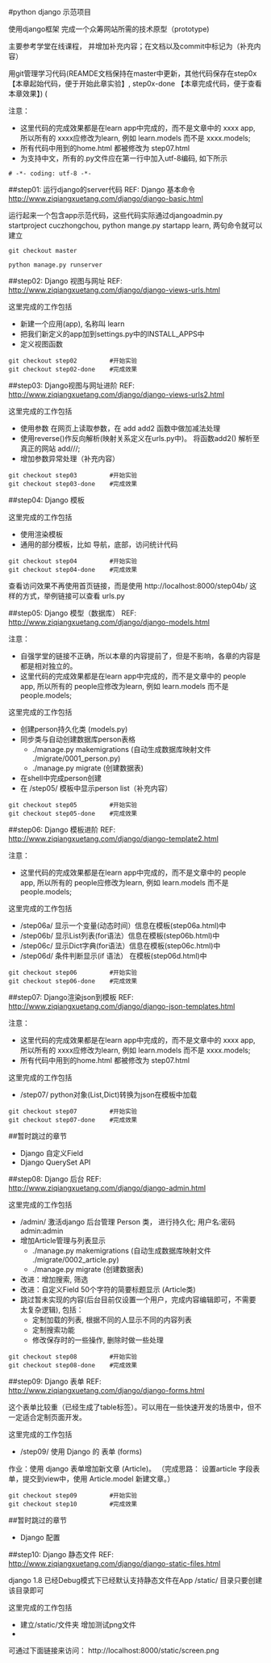 #python django 示范项目

使用django框架 完成一个众筹网站所需的技术原型（prototype)

主要参考学堂在线课程， 并增加补充内容；在文档以及commit中标记为（补充内容）

用git管理学习代码(REAMDE文档保持在master中更新，其他代码保存在step0x【本章起始代码，便于开始此章实验】, step0x-done 【本章完成代码，便于查看本章效果】) (

注意：
* 这里代码的完成效果都是在learn app中完成的，而不是文章中的 xxxx app, 所以所有的 xxxx应修改为learn, 例如 learn.models 而不是 xxxx.models; 
* 所有代码中用到的home.html 都被修改为 step07.html
* 为支持中文，所有的.py文件应在第一行中加入utf-8编码, 如下所示
```
# -*- coding: utf-8 -*-
```


##step01: 运行django的server代码
REF: Django 基本命令 http://www.ziqiangxuetang.com/django/django-basic.html

运行起来一个包含app示范代码，这些代码实际通过djangoadmin.py startproject cuczhongchou, python mange.py startapp learn, 两句命令就可以建立

```
git checkout master 

python manage.py runserver
```

##step02: Django 视图与网址
REF:  http://www.ziqiangxuetang.com/django/django-views-urls.html

这里完成的工作包括
* 新建一个应用(app), 名称叫 learn
* 把我们新定义的app加到settings.py中的INSTALL_APPS中
* 定义视图函数

```
git checkout step02  		#开始实验
git checkout step02-done  	#完成效果
```
##step03: Django视图与网址进阶
REF: http://www.ziqiangxuetang.com/django/django-views-urls2.html

这里完成的工作包括
* 使用参数  在网页上读取参数，在 add add2 函数中做加减法处理
* 使用reverse()作反向解析(映射关系定义在urls.py中)。 将函数add2() 解析至真正的网站 add///;
* 增加参数异常处理（补充内容）


```
git checkout step03  		#开始实验
git checkout step03-done  	#完成效果
```

##step04: Django 模板


这里完成的工作包括
* 使用渲染模板
* 通用的部分模板，比如 导航，底部，访问统计代码


```
git checkout step04  		#开始实验
git checkout step04-done  	#完成效果
```

查看访问效果不再使用首页链接，而是使用 http://localhost:8000/step04b/ 这样的方式，举例链接可以查看 urls.py


##step05: Django 模型（数据库）
REF: http://www.ziqiangxuetang.com/django/django-models.html

注意：
* 自强学堂的链接不正确，所以本章的内容提前了，但是不影响，各章的内容是都是相对独立的。
* 这里代码的完成效果都是在learn app中完成的，而不是文章中的 people app, 所以所有的 people应修改为learn, 例如 learn.models 而不是 people.models; 

这里完成的工作包括
* 创建person持久化类  (models.py)
* 同步类与自动创建数据库person表格	
    - ./manage.py makemigrations (自动生成数据库映射文件 ./migrate/0001_person.py)
    - ./manage.py migrate (创建数据表)
* 在shell中完成person创建
* 在 /step05/ 模板中显示person list（补充内容）

```
git checkout step05  		#开始实验
git checkout step05-done  	#完成效果
```


##step06: Django 模板进阶
REF: http://www.ziqiangxuetang.com/django/django-template2.html

注意：
* 这里代码的完成效果都是在learn app中完成的，而不是文章中的 people app, 所以所有的 people应修改为learn, 例如 learn.models 而不是 people.models; 

这里完成的工作包括
* /step06a/ 显示一个变量(动态时间）信息在模板(step06a.html)中
* /step06b/ 显示List列表(for语法）信息在模板(step06b.html)中
* /step06c/ 显示Dict字典(for语法）信息在模板(step06c.html)中
* /step06d/ 条件判断显示(if 语法）    在模板(step06d.html)中

```
git checkout step06         #开始实验
git checkout step06-done    #完成效果
```


##step07: Django渲染json到模板
REF: http://www.ziqiangxuetang.com/django/django-json-templates.html

注意：
* 这里代码的完成效果都是在learn app中完成的，而不是文章中的 xxxx app, 所以所有的 xxxx应修改为learn, 例如 learn.models 而不是 xxxx.models; 
* 所有代码中用到的home.html 都被修改为 step07.html

这里完成的工作包括
* /step07/ python对象(List,Dict)转换为json在模板中加载

```
git checkout step07         #开始实验
git checkout step07-done    #完成效果
```

##暂时跳过的章节
* Django 自定义Field
* Django QuerySet API

##step08: Django 后台
REF: http://www.ziqiangxuetang.com/django/django-admin.html

这里完成的工作包括
* /admin/ 激活django 后台管理 Person 类， 进行持久化; 用户名:密码  admin:admin
* 增加Article管理与列表显示
    - ./manage.py makemigrations (自动生成数据库映射文件 ./migrate/0002_article.py)
    - ./manage.py migrate (创建数据表)
* 改进：增加搜索, 筛选 
* 改进：自定义Field 50个字符的简要标题显示 (Article类) 
* 跳过暂未实现的内容(后台目前仅设置一个用户，完成内容编辑即可，不需要太复杂逻辑), 包括： 
    - 定制加载的列表, 根据不同的人显示不同的内容列表
    - 定制搜索功能
    - 修改保存时的一些操作,  删除时做一些处理

```
git checkout step08         #开始实验
git checkout step08-done    #完成效果
```

##step09: Django 表单
REF: http://www.ziqiangxuetang.com/django/django-forms.html

这个表单比较重（已经生成了table标签）。可以用在一些快速开发的场景中，但不一定适合定制页面开发。

这里完成的工作包括
* /step09/ 使用 Django 的 表单 (forms)

作业：使用 django 表单增加新文章 (Article)。 （完成思路： 设置article 字段表单，提交到view中，使用 Article.model 新建文章。）

```
git checkout step09         #开始实验
git checkout step10         #完成效果
```

##暂时跳过的章节
* Django 配置 

##step10: Django 静态文件
REF: http://www.ziqiangxuetang.com/django/django-static-files.html

django 1.8 已经Debug模式下已经默认支持静态文件在App /static/ 目录只要创建该目录即可

这里完成的工作包括
* 建立/static/文件夹 增加测试png文件
* 
可通过下面链接来访问： http://localhost:8000/static/screen.png


